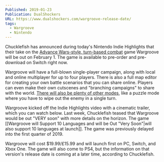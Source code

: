 ```yaml
---
Published: 2019-01-23
Publication: DualShockers
URL: https://www.dualshockers.com/wargroove-release-date/
tags:
  - Wargroove
  - Nintendo
---
```

Chucklefish has announced during today's Nintendo Indie Highlights that their take on the [Advance Wars-style, turn-based combat](https://www.dualshockers.com/new-wargroove-trailer-advance-wars-style-battles/) game Wargroove will be out on February 1. The game is available to pre-order and pre-download on Switch right now.

Wargroove will have a full-blown single-player campaign, along with local and online multiplayer for up to four players. There is also a full map editor for creating your own battle scenarios that you can share online. Players can even make their own cutscenes and "branching campaigns" to share with the world. [There will also be plenty of other modes](https://www.dualshockers.com/turn-based-tactics-title-wargroove-delayed-quarter-one-2019/), like a puzzle mode where you have to wipe out the enemy in a single turn.

Wargroove kicked off the Indie Highlights video with a cinematic trailer, which you can watch below. Last week, Chucklefish teased that Wargroove would be out "VERY soon" with more details on the horizon. The game [[Wargroove will Support 10 Languages and will be Out "Very Soon"|will also support 10 languages at launch]]. The game was previously delayed into the first quarter of 2019.

Wargroove will cost $19.99/£15.99 and will launch first on PC, Switch, and Xbox One. The game will also come to PS4, but the information on that version's release date is coming at a later time, according to Chucklefish.